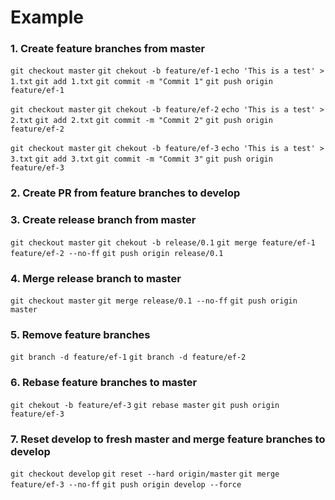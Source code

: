 # Example

### 1. Create feature branches from master
`git checkout master`
`git chekout -b feature/ef-1`
`echo 'This is a test' > 1.txt`
`git add 1.txt`
`git commit -m "Commit 1"`
`git push origin feature/ef-1`

`git checkout master`
`git chekout -b feature/ef-2`
`echo 'This is a test' > 2.txt`
`git add 2.txt`
`git commit -m "Commit 2"`
`git push origin feature/ef-2`

`git checkout master`
`git chekout -b feature/ef-3`
`echo 'This is a test' > 3.txt`
`git add 3.txt`
`git commit -m "Commit 3"`
`git push origin feature/ef-3`

### 2. Create PR from feature branches to develop


### 3. Create release branch from master
`git checkout master`
`git chekout -b release/0.1`
`git merge feature/ef-1 feature/ef-2 --no-ff`
`git push origin release/0.1`

### 4. Merge release branch to master
`git checkout master`
`git merge release/0.1 --no-ff`
`git push origin master`

### 5. Remove feature branches
`git branch -d feature/ef-1`
`git branch -d feature/ef-2`

### 6. Rebase feature branches to master
`git chekout -b feature/ef-3`
`git rebase master`
`git push origin feature/ef-3`

### 7. Reset develop to fresh master and merge feature branches to develop
`git checkout develop`
`git reset --hard origin/master`
`git merge feature/ef-3 --no-ff`
`git push origin develop --force`
